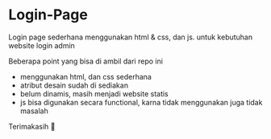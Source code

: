 # Login-Page
Login page sederhana menggunakan html &amp; css, dan js. untuk kebutuhan website login admin

Beberapa point yang bisa di ambil dari repo ini
- menggunakan html, dan css sederhana
- atribut desain sudah di sediakan
- belum dinamis, masih menjadi website statis
- js bisa digunakan secara functional, karna tidak menggunakan juga tidak masalah

Terimakasih 🙏
